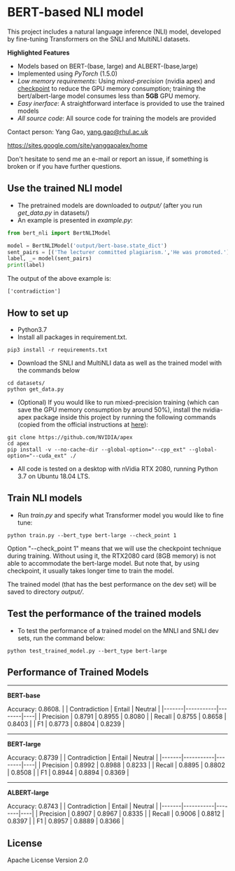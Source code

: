 # BERT-based NLI model

This project includes a natural language inference (NLI) model, developed
by fine-tuning Transformers on the SNLI and MultiNLI datasets. 

**Highlighted Features**

* Models based on BERT-(base, large) and ALBERT-(base,large)
* Implemented using *PyTorch* (1.5.0)
* *Low memory requirements*: Using *mixed-precision* (nvidia apex) and [checkpoint](https://pytorch.org/docs/stable/checkpoint.html) to reduce the GPU memory consumption; training the bert/albert-large model consumes less than **5GB** GPU memory.
* *Easy inerface*: A straightforward interface is provided to use the trained models
* *All source code*: All source code for training the models are provided

Contact person: Yang Gao, yang.gao@rhul.ac.uk

https://sites.google.com/site/yanggaoalex/home

Don't hesitate to send me an e-mail or report an issue, if something is broken or if you have further questions.


## Use the trained NLI model 
* The pretrained models are downloaded to *output/* (after you run *get_data.py* in datasets/)
* An example is presented in *example.py*:
```python
from bert_nli import BertNLIModel

model = BertNLIModel('output/bert-base.state_dict')
sent_pairs = [('The lecturer committed plagiarism.','He was promoted.')]
label, _= model(sent_pairs)
print(label)
```        
The output of the above example is:
```text
['contradiction']
```

## How to set up
* Python3.7 
* Install all packages in requirement.txt.
```shell script
pip3 install -r requirements.txt
```
* Download the SNLI and MultiNLI data as well as the trained model with the commands below
```shell script
cd datasets/
python get_data.py
```
* (Optional) If you would like to run mixed-precision training 
(which can save the GPU memory consumption by around 50%), 
install the nvidia-apex package inside this project
by running the following commands (copied from the official 
instructions at [here](https://github.com/NVIDIA/apex)):
```shell script
git clone https://github.com/NVIDIA/apex
cd apex
pip install -v --no-cache-dir --global-option="--cpp_ext" --global-option="--cuda_ext" ./
```
* All code is tested on a desktop with nVidia RTX 2080,
running Python 3.7 on Ubuntu 18.04 LTS.


## Train NLI models
* Run *train.py* and specify what Transformer model you would like to fine tune:
```shell script
python train.py --bert_type bert-large --check_point 1
```
Option "--check_point 1" means that we will use the checkpoint technique
during training. Without using it, the RTX2080 card (8GB memory) is not 
able to accommodate the bert-large model. But note that, by using
checkpoint, it usually takes longer time to train the model.

The trained model (that has the best performance on the dev set)
will be saved to directory *output/*.

## Test the performance of the trained models
* To test the performance of a trained model on the MNLI and SNLI
dev sets, run the command below:
```shell script
python test_trained_model.py --bert_type bert-large
```

## Performance of Trained Models
----
**BERT-base**

Accuracy: 0.8608.
|  | Contradiction | Entail | Neutral |
|-------|-----------|--------|----|
| Precision | 0.8791 | 0.8955 | 0.8080 |
| Recall | 0.8755 | 0.8658 | 0.8403 |
| F1 | 0.8773 | 0.8804 | 0.8239 |

----
**BERT-large**

Accuracy: 0.8739
|  | Contradiction | Entail | Neutral |
|-------|-----------|--------|----|
| Precision | 0.8992 | 0.8988 | 0.8233 |
| Recall | 0.8895 | 0.8802 | 0.8508 |
| F1 | 0.8944 | 0.8894 | 0.8369 |

----
**ALBERT-large**

Accuracy: 0.8743
|  | Contradiction | Entail | Neutral |
|-------|-----------|--------|----|
| Precision | 0.8907 | 0.8967 | 0.8335 |
| Recall | 0.9006 | 0.8812 | 0.8397 |
| F1 | 0.8957 | 0.8889 | 0.8366 |



## License
Apache License Version 2.0





